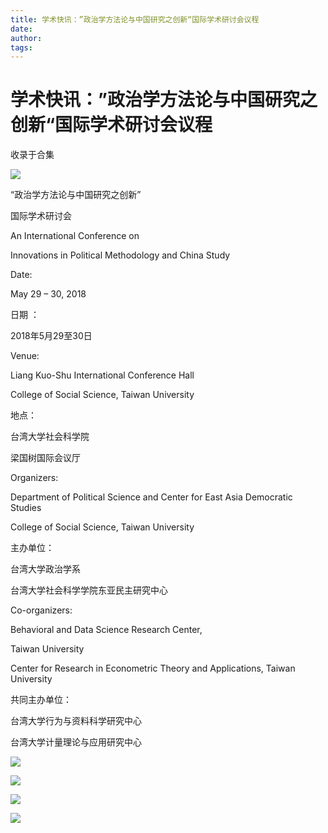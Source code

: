 ```yaml
---
title: 学术快讯：”政治学方法论与中国研究之创新“国际学术研讨会议程
date: 
author: 
tags: 
---
```

# 学术快讯：”政治学方法论与中国研究之创新“国际学术研讨会议程


收录于合集

![](/images/568/2.jpeg)

  

“政治学方法论与中国研究之创新”  

国际学术研讨会

An International Conference on

Innovations in Political Methodology and China Study

Date:

May 29 – 30, 2018

日期 ：

2018年5月29至30日

Venue:

Liang Kuo-Shu International Conference Hall

College of Social Science, Taiwan University

地点：

台湾大学社会科学院

梁国树国际会议厅

Organizers:

Department of Political Science and Center for East Asia Democratic Studies

College of Social Science, Taiwan University

主办单位：

台湾大学政治学系

台湾大学社会科学学院东亚民主研究中心

Co-organizers:

Behavioral and Data Science Research Center,

Taiwan University

Center for Research in Econometric Theory and Applications, Taiwan University

共同主办单位：

台湾大学行为与资料科学研究中心

台湾大学计量理论与应用研究中心

  

![](/images/568/3.png)

![](/images/568/4.png)

![](/images/568/5.png)

![](/images/568/6.png)

  

